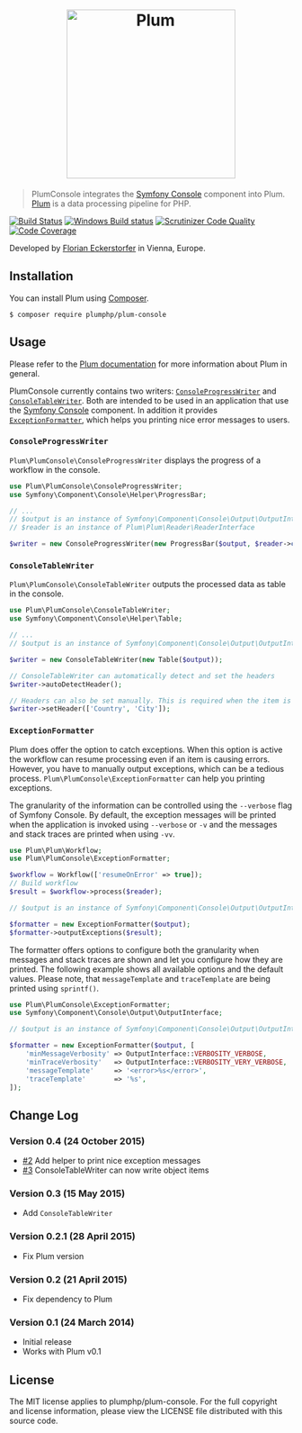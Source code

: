 <h1 align="center">
    <img src="http://cdn.florian.ec/plum-logo.svg" alt="Plum" width="300">
</h1>

> PlumConsole integrates the [Symfony Console](http://symfony.com/doc/current/components/console/introduction.html)
component into Plum. [Plum](https://github.com/plumphp/plum) is a data processing pipeline for PHP.

[![Build Status](https://travis-ci.org/plumphp/plum-console.svg?branch=master)](https://travis-ci.org/plumphp/plum-console)
[![Windows Build status](https://ci.appveyor.com/api/projects/status/3n5xf36jx2mt32l7?svg=true)](https://ci.appveyor.com/project/florianeckerstorfer/plum-console)
[![Scrutinizer Code Quality](https://scrutinizer-ci.com/g/plumphp/plum-console/badges/quality-score.png?b=master)](https://scrutinizer-ci.com/g/plumphp/plum-console/?branch=master)
[![Code Coverage](https://scrutinizer-ci.com/g/plumphp/plum-console/badges/coverage.png?b=master)](https://scrutinizer-ci.com/g/plumphp/plum-console/?branch=master)

Developed by [Florian Eckerstorfer](https://florian.ec) in Vienna, Europe.


Installation
------------

You can install Plum using [Composer](http://getcomposer.org).

```shell
$ composer require plumphp/plum-console
```


Usage
-----

Please refer to the [Plum documentation](https://github.com/plumphp/plum/blob/master/docs/index.md) for more
information about Plum in general.

PlumConsole currently contains two writers: [`ConsoleProgressWriter`](#consoleprogresswriter) and 
[`ConsoleTableWriter`](#consoletablewriter). Both are intended to be used in an application that use the
[Symfony Console](http://symfony.com/doc/current/components/console/introduction.html) component. In addition it
provides [`ExceptionFormatter`](#exceptionformatter), which helps you printing nice error messages to users.

### `ConsoleProgressWriter`

`Plum\PlumConsole\ConsoleProgressWriter` displays the progress of a workflow in the console.

```php
use Plum\PlumConsole\ConsoleProgressWriter;
use Symfony\Component\Console\Helper\ProgressBar;

// ...
// $output is an instance of Symfony\Component\Console\Output\OutputInterface
// $reader is an instance of Plum\Plum\Reader\ReaderInterface

$writer = new ConsoleProgressWriter(new ProgressBar($output, $reader->count()));
```

### `ConsoleTableWriter`

`Plum\PlumConsole\ConsoleTableWriter` outputs the processed data as table in the console.

```php
use Plum\PlumConsole\ConsoleTableWriter;
use Symfony\Component\Console\Helper\Table;

// ...
// $output is an instance of Symfony\Component\Console\Output\OutputInterface

$writer = new ConsoleTableWriter(new Table($output));

// ConsoleTableWriter can automatically detect and set the headers
$writer->autoDetectHeader();

// Headers can also be set manually. This is required when the item is an object
$writer->setHeader(['Country', 'City']);
```


### `ExceptionFormatter`

Plum does offer the option to catch exceptions. When this option is active the workflow can resume processing even if
an item is causing errors. However, you have to manually output exceptions, which can be a tedious process.
`Plum\PlumConsole\ExceptionFormatter` can help you printing exceptions.

The granularity of the information can be controlled using the `--verbose` flag of Symfony Console. By default, the
exception messages will be printed when the application is invoked using `--verbose` or `-v` and the messages and
stack traces are printed when using `-vv`.

```php
use Plum\Plum\Workflow;
use Plum\PlumConsole\ExceptionFormatter;

$workflow = Workflow(['resumeOnError' => true]);
// Build workflow
$result = $workflow->process($reader);

// $output is an instance of Symfony\Component\Console\Output\OutputInterface

$formatter = new ExceptionFormatter($output);
$formatter->outputExceptions($result);
```

The formatter offers options to configure both the granularity when messages and stack traces are shown and let you
configure how they are printed. The following example shows all available options and the default values. Please note,
that `messageTemplate` and `traceTemplate` are being printed using `sprintf()`.

```php
use Plum\PlumConsole\ExceptionFormatter;
use Symfony\Component\Console\Output\OutputInterface;

// $output is an instance of Symfony\Component\Console\Output\OutputInterface 

$formatter = new ExceptionFormatter($output, [
    'minMessageVerbosity' => OutputInterface::VERBOSITY_VERBOSE,
    'minTraceVerbosity'   => OutputInterface::VERBOSITY_VERY_VERBOSE,
    'messageTemplate'     => '<error>%s</error>',
    'traceTemplate'       => '%s',
]);
```


Change Log
----------

### Version 0.4 (24 October 2015)

- [#2](https://github.com/plumphp/plum-console/pull/2) Add helper to print nice exception messages
- [#3](https://github.com/plumphp/plum-console/pull/3) ConsoleTableWriter can now write object items

### Version 0.3 (15 May 2015)

- Add `ConsoleTableWriter`

### Version 0.2.1 (28 April 2015)

- Fix Plum version

### Version 0.2 (21 April 2015)

- Fix dependency to Plum

### Version 0.1 (24 March 2014)

- Initial release
- Works with Plum v0.1


License
-------

The MIT license applies to plumphp/plum-console. For the full copyright and license information,
please view the LICENSE file distributed with this source code.
